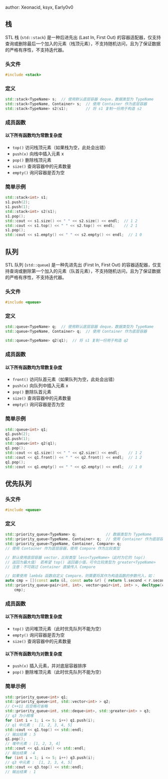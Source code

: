 author: Xeonacid, ksyx, Early0v0

## 栈

STL 栈 (`std::stack`) 是一种后进先出 (Last In, First Out) 的容器适配器，仅支持查询或删除最后一个加入的元素（栈顶元素），不支持随机访问，且为了保证数据的严格有序性，不支持迭代器。

### 头文件

```cpp
#include <stack>
```

### 定义

```cpp
std::stack<TypeName> s;  // 使用默认底层容器 deque，数据类型为 TypeName
std::stack<TypeName, Container> s;  // 使用 Container 作为底层容器
std::stack<TypeName> s2(s1);        // 将 s1 复制一份用于构造 s2
```

### 成员函数

#### 以下所有函数均为常数复杂度

- `top()` 访问栈顶元素（如果栈为空，此处会出错）
- `push(x)` 向栈中插入元素 x
- `pop()` 删除栈顶元素
- `size()` 查询容器中的元素数量
- `empty()` 询问容器是否为空

### 简单示例

```cpp
std::stack<int> s1;
s1.push(2);
s1.push(1);
std::stack<int> s2(s1);
s1.pop();
std::cout << s1.size() << " " << s2.size() << endl;  // 1 2
std::cout << s1.top() << " " << s2.top() << endl;    // 2 1
s1.pop();
std::cout << s1.empty() << " " << s2.empty() << endl;  // 1 0
```

## 队列

STL 队列 (`std::queue`) 是一种先进先出 (First In, First Out) 的容器适配器，仅支持查询或删除第一个加入的元素（队首元素），不支持随机访问，且为了保证数据的严格有序性，不支持迭代器。

### 头文件

```cpp
#include <queue>
```

### 定义

```cpp
std::queue<TypeName> q;  // 使用默认底层容器 deque，数据类型为 TypeName
std::queue<TypeName, Container> q;  // 使用 Container 作为底层容器

std::queue<TypeName> q2(q1);  // 将 s1 复制一份用于构造 q2
```

### 成员函数

#### 以下所有函数均为常数复杂度

- `front()` 访问队首元素（如果队列为空，此处会出错）
- `push(x)` 向队列中插入元素 x
- `pop()` 删除队首元素
- `size()` 查询容器中的元素数量
- `empty()` 询问容器是否为空

### 简单示例

```cpp
std::queue<int> q1;
q1.push(2);
q1.push(1);
std::queue<int> q2(q1);
q1.pop();
std::cout << q1.size() << " " << q2.size() << endl;    // 1 2
std::cout << q1.front() << " " << q2.front() << endl;  // 1 2
q1.pop();
std::cout << q1.empty() << " " << q2.empty() << endl;  // 1 0
```

## 优先队列

### 头文件

```cpp
#include <queue>
```

### 定义

```cpp
std::priority_queue<TypeName> q;             // 数据类型为 TypeName
std::priority_queue<TypeName, Container> q;  // 使用 Container 作为底层容器
std::priority_queue<TypeName, Container, Compare> q;
// 使用 Container 作为底层容器，使用 Compare 作为比较类型

// 默认使用底层容器 vector，比较类型 less<TypeName>（此时为它的 top()
// 返回为最大值） 若希望 top() 返回最小值，可令比较类型为 greater<TypeName>
// 注意：不可跳过 Container 直接传入 Compare

// 如果使用 lambda 函数自定义 Compare，则需要将其作为构造函数的参数代入，如：
auto cmp = [](const auto &l, const auto &r) { return l.second < r.second; };
std::priority_queue<pair<int, int>, vector<pair<int, int> >, decltype(cmp)> pq(
    cmp);
```

### 成员函数

#### 以下所有函数均为常数复杂度

- `top()` 访问堆顶元素（此时优先队列不能为空）
- `empty()` 询问容器是否为空
- `size()` 查询容器中的元素数量

#### 以下所有函数均为对数复杂度

- `push(x)` 插入元素，并对底层容器排序
- `pop()` 删除堆顶元素（此时优先队列不能为空）

### 简单示例

```cpp
std::priority_queue<int> q1;
std::priority_queue<int, std::vector<int> > q2;
// C++11 后空格可省略
std::priority_queue<int, std::deque<int>, std::greater<int> > q3;
// q3 为小根堆
for (int i = 1; i <= 5; i++) q1.push(i);
// q1 中元素 :  [1, 2, 3, 4, 5]
std::cout << q1.top() << std::endl;
// 输出结果 : 5
q1.pop();
// 堆中元素 : [1, 2, 3, 4]
std::cout << q1.size() << std::endl;
// 输出结果 ：4
for (int i = 1; i <= 5; i++) q3.push(i);
// q3 中元素 :  [1, 2, 3, 4, 5]
std::cout << q3.top() << std::endl;
// 输出结果 : 1
```
